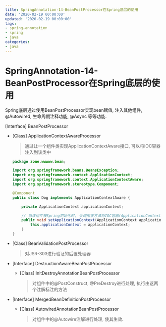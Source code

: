 ```yaml
---
title: SpringAnnotation-14-BeanPostProcessor在Spring底层的使用
date: '2020-02-19 00:00:00'
updated: '2020-02-19 00:00:00'
tags:
- spring-annotation
- spring
- java
categories:
- java
---
```

# SpringAnnotation-14-BeanPostProcessor在Spring底层的使用

Spring底层通过使用BeanPostProcessor实现bean赋值, 注入其他组件, @Autowired, 生命周期注释功能, @Async 等等功能.

[Interface] BeanPostProcessor

- [Class] ApplicationContextAwareProcessor

  > 通过让一个组件类实现ApplicationContextAware接口, 可以将IOC容器注入到该类中

  ```java
  package zone.wwwww.bean;
  
  import org.springframework.beans.BeansException;
  import org.springframework.context.ApplicationContext;
  import org.springframework.context.ApplicationContextAware;
  import org.springframework.stereotype.Component;
  
  @Component
  public class Dog implements ApplicationContextAware {
  
      private ApplicationContext applicationContext;
  
      // 当该组件被Spring初始化时, 会调用该方法将IOC容器(ApplicationContext)注入到该类中
      public void setApplicationContext(ApplicationContext applicationContext) throws BeansException {
          this.applicationContext = applicationContext;
      }
  }
  ```

- [Class] BeanValidationPostProcessor

  > 对JSR-303进行验证的后置处理器

- [Interface] DestructionAwareBeanPostProcessor

  - [Class] InitDestroyAnnotationBeanPostProcessor

    > 对组件中的@PostConstruct, @PreDestroy进行处理, 执行由这两个注解标注的方法

- [Interface] MergedBeanDefinitionPostProcessor

  - [Class] AutowiredAnnotationBeanPostProcessor

    > 对组件中的@Autowire注解进行处理, 使其生效.
